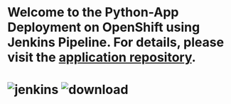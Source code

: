 # Welcome to the Python-App Deployment on OpenShift using Jenkins Pipeline. For details, please visit the [application repository](https://github.com/marwantarek11/Lab-2.git).

# ![jenkins](https://github.com/marwantarek11/Ivolve-OJT/assets/167176241/024b2c45-6966-40a8-bd95-6e0bbbb1313f) ![download](https://github.com/marwantarek11/Ivolve-OJT/assets/167176241/f6227901-2b8c-474d-a693-8bafdaad283b)

